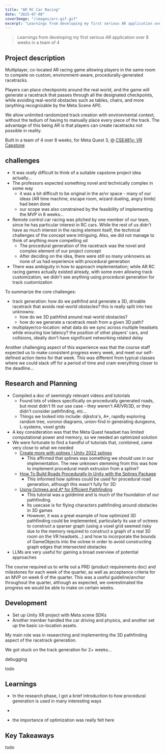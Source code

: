 ```yaml
---
title: "AR RC Car Racing"
date: "2025-07-08"
coverImage: "/images/arc-gif.gif"
excerpt: "Learnings from developing my first serious AR application over 8 weeks in a team of 4"
---
```


> Learnings from developing my first serious AR application over 8 weeks in a team of 4

## Project description
Multiplayer, co-located AR racing game allowing players in the same room to compete on custom, environment-aware, procedurally-generated racetracks.

Players can place checkpoints around the real world, and the game will generate a racetrack that passes through all the designated checkpoints, while avoiding real-world obstacles such as tables, chairs, and more (anything recognizable by the Meta Scene API).

We allow unlimited randomized track creation with environmental context, without the tedium of having to manually place every piece of the track. The advantage of this being AR is that players can create racetracks not possible in reality.

Built in a team of 4 over 8 weeks, for Meta Quest 3, @ [CSE481v: VR Capstone](https://courses.cs.washington.edu/courses/cse481v/25sp/)


## challenges

- It was *really* difficult to think of a suitable capstone project idea actually... 
- The professors expected something novel and technically complex in some way
    - it was a bit difficult to be original in the ar/vr space - many of our ideas (AR time machine, escape room, wizard dueling, angry birds) had been done
    - our scope was also constrained by the feasibility of implementing the MVP in 8 weeks...
- Remote control car racing was pitched by one member of our team, since he has particular interest in RC cars. While the rest of us didn't have as much interest in the racing element itself, the technical challenges of the concept were intriguing. Also, we did not manage to think of anything more compelling xd
    - The procedural generation of the racetrack was the novel and complex element of our project concept
    - After deciding on the idea, there were still so many unknowns as none of us had experience with procedural generation 
- There was ambiguity in how to approach implementation; while AR RC racing games actually existed already, with some even allowing track customization, we 
didn't see anything using procedural generation for track customization

To summarize the core challenges:
- track generation: how do we pathfind and generate a 3D, drivable racetrack that avoids real-world obstacles? this is really split into two unknowns:
    - how do we 3D pathfind around real-world obstacles? 
    - how do we generate a racetrack mesh from a given 3D path?
- multiplayer/co-location: what data do we sync across multiple headsets while ensuring low latency? the position of other players' cars, and collisions, ideally don't have significant networking related delay

Another challenging aspect of this experience was that the course staff expected us to make consistent progress every week, and meet our self-defined action items for that week. This was different from typical classes where we could slack off for a period of time and cram everything closer to the deadline...


## Research and Planning

- Compiled a doc of seemingly relevant videos and tutorials
    - Found lots of videos specifically on procedurally generated roads, but most didn't fit our use case - they weren't AR/VR/3D, or they didn't consider pathfinding, etc...
    - Things we looked into include: dijkstra's, A*, rapidly exploring random tree, voronoi diagrams, union-find in generating dungeons, L-systems, voxel grids
- A key consideration was that the Meta Quest headset has limited computational power and memory, so we needed an optimized solution
- We were fortunate to find a handful of tutorials that, combined, came very close to what we needed
    - [Create more with splines | Unity 2022 splines](https://www.youtube.com/watch?v=n-o2e4KxbW4)
        - This affirmed that splines was something we should use in our implementation. The new unknown stemming from this was how to implement procedural mesh extrusion from a spline?
    - [How To Build Roads Procedurally In Unity with the Splines Package](https://www.youtube.com/watch?v=ZiHH_BvjoGk)
        - This informed how splines could be used for procedural road generation, although this wasn't fully for 3D
    - [Using Octrees and A* for Efficient Pathfinding](https://www.youtube.com/watch?v=gNmPmWR2vV4)
        - This tutorial was a goldmine and is much of the foundation of our pathfinding. 
        - Its usecase is for flying characters pathfinding around obstacles in 3D games
        - However, it was a great example of how optimized 3D pathfinding could be implemented, particularly its use of octrees to construct a sparser graph (using a voxel grid seemed risky due to the memory required to construct a graph of a real 3D room on the VR headsets...) and how to incorporate the bounds of GameObjects into the octree in order to avoid constructing graph edges that intersected obstacles
- LLMs are very useful for gaining a broad overview of potential approaches

The course required us to write out a PRD (product requirements doc) and milestones for each week of the quarter, as well as acceptance criteria for an MVP on week 6 of the quarter. This was a useful guideline/anchor throughout the quarter, although as expected, we overestimated the progress we would be able to make on certain weeks.

## Development
- Set up Unity XR project with Meta scene SDKs
- Another member handled the car driving and physics, and another set up the basic co-location assets.

My main role was in researching and implementing the 3D pathfinding aspect of the racetrack generation.

We got stuck on the track generation for 2+ weeks...

debugging

todo

## Learnings
- In the research phase, I got a brief introduction to how procedural generation is used in many interesting ways
- 

- the importance of optimization was really felt here
## Key Takeaways
todo